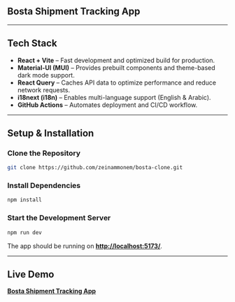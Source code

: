 ## Bosta Shipment Tracking App

---

## Tech Stack

- **React + Vite** – Fast development and optimized build for production.
- **Material-UI (MUI)** – Provides prebuilt components and theme-based dark mode support.
- **React Query** – Caches API data to optimize performance and reduce network requests.
- **i18next (i18n)** – Enables multi-language support (English & Arabic).
- **GitHub Actions** – Automates deployment and CI/CD workflow.

---

## Setup & Installation

### Clone the Repository

```sh
git clone https://github.com/zeinammonem/bosta-clone.git
```

### Install Dependencies

```sh
npm install
```

### Start the Development Server

```sh
npm run dev
```

The app should be running on **[http://localhost:5173/](http://localhost:5173/)**.

---

## Live Demo

**[Bosta Shipment Tracking App](https://zeinammonem.github.io/bosta-clone)**

